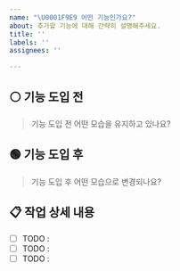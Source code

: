 ```yaml
---
name: "\U0001F9E9 어떤 기능인가요?"
about: 추가할 기능에 대해 간략히 설명해주세요.
title: ''
labels: ''
assignees: ''

---
```


## ⚪️ 기능 도입 전
> 기능 도입 전 어떤 모습을 유지하고 있나요?

## 🟢 기능 도입 후
> 기능 도입 후 어떤 모습으로 변경되나요?

## 📋 작업 상세 내용
- [ ] TODO : 
- [ ] TODO : 
- [ ] TODO :
